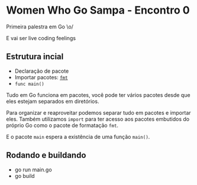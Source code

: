 # Women Who Go Sampa - Encontro 0

Primeira palestra em Go \o/

E vai ser live coding feelings

## Estrutura incial

- Declaração de pacote
- Importar pacotes: [`fmt`](https://golang.org/pkg/fmt/)
- `func main()`

Tudo em Go funciona em pacotes, você pode ter vários pacotes desde que eles estejam separados em diretórios.

Para organizar e reaproveitar podemos separar tudo em pacotes e importar eles. Também utilizamos `import` para ter acesso aos pacotes embutidos do próprio Go como o pacote de formatação `fmt`.

E o pacote `main` espera a existência de uma função `main()`.

## Rodando e buildando

- go run main.go
- go build
